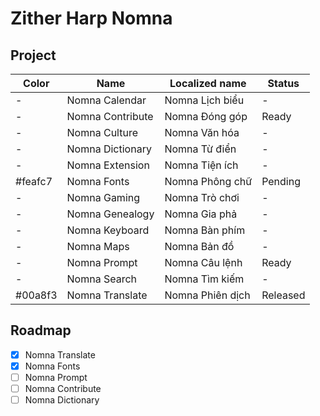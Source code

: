 # Zither Harp Nomna

## Project
Color|Name|Localized name|Status
-|-|-|-
-|Nomna Calendar|Nomna Lịch biểu|-
-|Nomna Contribute|Nomna Đóng góp|Ready
-|Nomna Culture|Nomna Văn hóa|-
-|Nomna Dictionary|Nomna Từ điển|-
-|Nomna Extension|Nomna Tiện ích|-
#feafc7|Nomna Fonts|Nomna Phông chữ|Pending
-|Nomna Gaming|Nomna Trò chơi|-
-|Nomna Genealogy|Nomna Gia phả|-
-|Nomna Keyboard|Nomna Bàn phím|-
-|Nomna Maps|Nomna Bản đồ|-
-|Nomna Prompt|Nomna Câu lệnh|Ready
-|Nomna Search|Nomna Tìm kiếm|-
#00a8f3|Nomna Translate|Nomna Phiên dịch|Released

## Roadmap
- [x] Nomna Translate
- [x] Nomna Fonts
- [ ] Nomna Prompt
- [ ] Nomna Contribute
- [ ] Nomna Dictionary